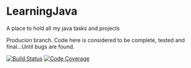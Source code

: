 # LearningJava
A place to hold all my java tasks and projects

Producion branch. Code here is considered to be complete, tested and final...Until bugs are found.

[![Build Status](https://travis-ci.org/krukru/LearningJava.svg?branch=master)](https://travis-ci.org/krukru/LearningJava)
[![Code Coverage](https://img.shields.io/badge/coverage-81%25-green.svg)](https://shields.io)